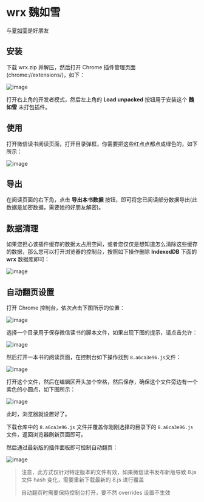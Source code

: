 # wrx 魏如雪

与[夏如雯](https://github.com/ckisok/xrw)是好朋友


## 安装
下载 wrx.zip 并解压，然后打开 Chrome 插件管理页面(chrome://extensions/)，如下：

![image](https://github.com/ckisok/wrx/assets/143160104/960af75a-5787-44af-96b4-b08ee1ec77ec)

打开右上角的开发者模式，然后左上角的 **Load unpacked** 按钮用于安装这个 **魏如雪** 未打包插件。


## 使用
打开微信读书阅读页面，打开目录弹框，你需要把这些红点点都点成绿色的，如下所示：

![image](https://github.com/ckisok/wrx/assets/143160104/7b2127ce-b303-4d05-bcf9-f5a3300a47e8)


## 导出

在阅读页面的右下角，点击 **导出本书数据** 按钮，即可将您已阅读部分数据导出(此数据是加密数据，需要她的好朋友解密)。


## 数据清理

如果您担心该插件缓存的数据太占用空间，或者您仅仅是想知道怎么清除这些缓存的数据，那么您可以打开浏览器的控制台，按照如下操作删除 **IndexedDB** 下面的 **wrx** 数据库即可：

![image](https://github.com/ckisok/wrx/assets/143160104/fbabb881-beeb-47ad-9181-3831ec7621d6)


## 自动翻页设置

打开 Chrome 控制台，依次点击下图所示的位置：

![image](https://github.com/ckisok/wrx/assets/143160104/d04ad3d4-ef37-4857-aff1-30930abc4513)

选择一个目录用于保存微信读书的脚本文件，如果出现下图的提示，请点击允许：

![image](https://github.com/ckisok/wrx/assets/143160104/91baed89-3f60-42d5-bc02-6155a2c7e3b5)

然后打开一本书的阅读页面，在控制台如下操作找到 `8.a6ca3e96.js`文件：

![image](https://github.com/ckisok/wrx/assets/143160104/61f78786-8764-4736-add6-5f1f54806754)

打开这个文件，然后在编辑区开头加个空格，然后保存，确保这个文件旁边有一个紫色的小圆点，如下图所示：

![image](https://github.com/ckisok/wrx/assets/143160104/8ea0f589-1366-4fec-8f8e-ae1118831fa3)

此时，浏览器就设置好了。

下载仓库中的 `8.a6ca3e96.js` 文件并覆盖你刚刚选择的目录下的 `8.a6ca3e96.js`文件，返回浏览器刷新页面即可。

然后通过最新版的插件面板即可控制自动翻页：

![image](https://github.com/ckisok/wrx/assets/143160104/32d34882-7f0d-4815-9e27-2062f45137ca)

> 注意，此方式仅针对特定版本的文件有效，如果微信读书发布新版导致 8.js 文件 hash 变化，需要重新下载最新的 8.js 进行覆盖
> 
> 自动翻页时需要保持控制台打开，要不然 overrides 设置不生效
